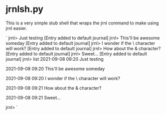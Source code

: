 jrnlsh.py
=========

This is a very simple stub shell that wraps the jrnl command to make using jrnl easier.

`
jrnl> Just testing
[Entry added to default journal]
jrnl> This'll be awesome someday
[Entry added to default journal]
jrnl> I wonder if the \ character will work?
[Entry added to default journal]
jrnl> How about the & character?
[Entry added to default journal]
jrnl> Sweet...
[Entry added to default journal]
jrnl> list
2021-09-08 09:20 Just testing

2021-09-08 09:20 This'll be awesome someday

2021-09-08 09:20 I wonder if the \ character will work?

2021-09-08 09:21 How about the & character?

2021-09-08 09:21 Sweet...

jrnl>
`

